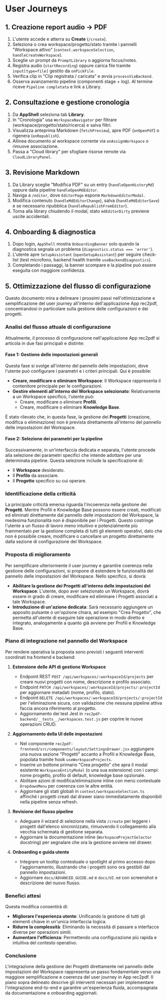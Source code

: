 # User Journeys

## 1. Creazione report audio → PDF
1. L'utente accede e atterra su **Create** (`/create`).
2. Seleziona o crea workspace/progetto/stato tramite i pannelli "Workspace attivo" (`context.workspaceSelection`, `handleCreateWorkspace`).
3. Sceglie un prompt da `PromptLibrary` o aggiorna focus/notes.
4. Registra audio (`startRecording`) oppure carica file tramite `input[type=file]` gestito da `onPickFile`.
5. Verifica clip in "Clip registrata / caricata" e avvia `processViaBackend`.
6. Osserva avanzamento pipeline (componenti stage + log). Al termine riceve `Pipeline completata` e link a Library.

## 2. Consultazione e gestione cronologia
1. Da **AppShell** seleziona tab **Library**.
2. In "Cronologia" usa `WorkspaceNavigator` per filtrare (workspace/progetto/stato/ricerca) e salva filtri.
3. Visualizza anteprima Markdown (`fetchPreview`), apre PDF (`onOpenPdf`) o rigenera (`onRepublish`).
4. Allinea documento al workspace corrente via `onAssignWorkspace` o rimuove associazione.
5. Passa a "Cloud library" per sfogliare risorse remote via `CloudLibraryPanel`.

## 3. Revisione Markdown
1. Da Library sceglie "Modifica PDF" su un entry (`handleOpenHistoryMd`) oppure dalla pipeline `handleOpenMdEditor`.
2. Naviga a `/editor`, dove `EditorPage` espone `MarkdownEditorModal`.
3. Modifica contenuto (`handleMdEditorChange`), salva (`handleMdEditorSave`) e se necessario ripubblica (`handleRepublishFromEditor`).
4. Torna alla library chiudendo il modal; stato `mdEditorDirty` previene uscite accidentali.

## 4. Onboarding & diagnostica
1. Dopo login, `AppShell` mostra `OnboardingBanner` solo quando la diagnostica segnala un problema (`diagnostics.status === 'error'`).
2. L'utente apre `SetupAssistant` (`openSetupAssistant`) per seguire check-list (test microfono, backend health tramite `useBackendDiagnostics`).
3. Completando i passaggi, la banner scompare e la pipeline può essere eseguita con maggiore confidenza.

## 5. Ottimizzazione del flusso di configurazione

Questo documento mira a delineare i prossimi passi nell'ottimizzazione e semplificazione del user journey all'interno dell'applicazione App rec2pdf, concentrandosi in particolare sulla gestione delle configurazioni e dei progetti.

### Analisi del flusso attuale di configurazione

Attualmente, il processo di configurazione nell'applicazione App rec2pdf si articola in due fasi principali e distinte:

#### Fase 1: Gestione delle impostazioni generali

Questa fase si svolge all'interno del pannello delle impostazioni, dove l'utente può configurare i parametri e i criteri principali. Qui è possibile:

* **Creare, modificare o eliminare Workspace**: Il Workspace rappresenta il contenitore principale per le configurazioni.
* **Gestire elementi all'interno del Workspace selezionato**: Relativamente a un Workspace specifico, l'utente può:
  * Creare, modificare o eliminare **Profili**.
  * Creare, modificare o eliminare **Knowledge Base**.

È stato rilevato che, in questa fase, la gestione dei **Progetti** (creazione, modifica o eliminazione) non è prevista direttamente all'interno del pannello delle impostazioni del Workspace.

#### Fase 2: Selezione dei parametri per la pipeline

Successivamente, in un'interfaccia dedicata e separata, l'utente procede alla selezione dei parametri specifici che intende adottare per una determinata pipeline. Questa selezione include la specificazione di:

* Il **Workspace** desiderato.
* Il **Profilo** da associare.
* Il **Progetto** specifico su cui operare.

### Identificazione della criticità

La principale criticità emersa riguarda l'incoerenza nella gestione dei **Progetti**. Mentre Profili e Knowledge Base possono essere creati, modificati ed eliminati direttamente dal pannello delle impostazioni del Workspace, la medesima funzionalità non è disponibile per i Progetti. Questo costringe l'utente a un flusso di lavoro meno intuitivo e potenzialmente più frammentato per la gestione completa di tutti gli elementi operativi, dato che non è possibile creare, modificare o cancellare un progetto direttamente dalla sezione di configurazione del Workspace.

### Proposta di miglioramento

Per semplificare ulteriormente il user journey e garantire coerenza nella gestione delle configurazioni, si propone di estendere le funzionalità del pannello delle impostazioni del Workspace. Nello specifico, si dovrà:

* **Abilitare la gestione dei Progetti all'interno delle impostazioni del Workspace**: L'utente, dopo aver selezionato un Workspace, dovrà essere in grado di creare, modificare ed eliminare i Progetti associati a tale Workspace.
* **Introduzione di un'azione dedicata**: Sarà necessario aggiungere un apposito pulsante o un'opzione chiara, ad esempio "Crea Progetto", che permetta all'utente di eseguire tale operazione in modo diretto e integrato, analogamente a quanto già avviene per Profili e Knowledge Base.

### Piano di integrazione nel pannello del Workspace

Per rendere operativa la proposta sono previsti i seguenti interventi coordinati tra frontend e backend:

1. **Estensione delle API di gestione Workspace**
   * Endpoint REST `POST /api/workspaces/:workspaceId/projects` per creare nuovi progetti con nome, descrizione e profilo associato.
   * Endpoint `PATCH /api/workspaces/:workspaceId/projects/:projectId` per aggiornare metadati (nome, profilo, stato).
   * Endpoint `DELETE /api/workspaces/:workspaceId/projects/:projectId` per l'eliminazione sicura, con validazione che nessuna pipeline attiva faccia ancora riferimento al progetto.
   * Aggiornamento dei test Jest in `rec2pdf-backend/__tests__/workspaces.test.js` per coprire le nuove operazioni CRUD.

2. **Aggiornamento della UI delle impostazioni**
   * Nel componente `rec2pdf-frontend/src/components/layout/SettingsDrawer.jsx` aggiungere una nuova sezione "Progetti" accanto a Profili e Knowledge Base, popolata tramite hook `useWorkspaceProjects`.
   * Inserire un bottone primario "Crea progetto" che apra il modal esistente `WorkspaceEntityModal` (o una sua estensione) con i campi: nome progetto, profilo di default, knowledge base opzionale.
   * Abilitare azioni di modifica/eliminazione inline con menù contestuale `DropdownMenu` per coerenza con le altre entità.
   * Aggiornare gli stati globali in `context/workspaceSelection.ts` affinché i progetti creati dal drawer siano immediatamente disponibili nella pipeline senza refresh.

3. **Revisione del flusso pipeline**
   * Adeguare il wizard di selezione nella vista `/create` per leggere i progetti dall'elenco sincronizzato, rimuovendo il collegamento alla vecchia schermata di gestione separata.
   * Aggiornare la documentazione inline (`WorkspaceProjectSelector` docstring) per segnalare che ora la gestione avviene nel drawer.

4. **Onboarding e guida utente**
   * Integrare un tooltip contestuale o spotlight al primo accesso dopo l'aggiornamento, illustrando che i progetti sono ora gestibili dal pannello impostazioni.
   * Aggiornare `docs/ADVANCED_GUIDE.md` e `docs/UI.md` con screenshot e descrizione del nuovo flusso.

### Benefici attesi

Questa modifica consentirà di:

* **Migliorare l'esperienza utente**: Unificando la gestione di tutti gli elementi chiave in un'unica interfaccia logica.
* **Ridurre la complessità**: Eliminando la necessità di passare a interfacce diverse per operazioni simili.
* **Aumentare l'efficienza**: Permettendo una configurazione più rapida e intuitiva del contesto operativo.

### Conclusione

L'integrazione della gestione dei Progetti direttamente nel pannello delle impostazioni del Workspace rappresenta un passo fondamentale verso una maggiore semplificazione e coerenza del user journey in App rec2pdf. Il piano sopra delineato descrive gli interventi necessari per implementare l'integrazione end-to-end e garantire un'esperienza fluida, accompagnata da documentazione e onboarding aggiornati.
